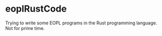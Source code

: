 # eoplRustCode
Trying to write some EOPL programs in the Rust programming language.
Not for prime time.
